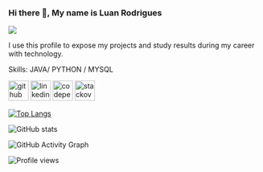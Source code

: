 ### Hi there 👋, My name is Luan Rodrigues
![](https://arturssmirnovs.github.io/github-profile-readme-generator/images/banner.png)

I use this profile to expose my projects and study results during my career with technology.

Skills: JAVA/ PYTHON / MYSQL 



[<img src='https://cdn.jsdelivr.net/npm/simple-icons@3.0.1/icons/github.svg' alt='github' height='40'>](https://github.com/minacabu)  [<img src='https://cdn.jsdelivr.net/npm/simple-icons@3.0.1/icons/linkedin.svg' alt='linkedin' height='40'>](https://www.linkedin.com/in/luan-rodrigues27/)  [<img src='https://cdn.jsdelivr.net/npm/simple-icons@3.0.1/icons/codepen.svg' alt='codepen' height='40'>](https://codepen.io/minacabu)  [<img src='https://cdn.jsdelivr.net/npm/simple-icons@3.0.1/icons/stackoverflow.svg' alt='stackoverflow' height='40'>](https://stackoverflow.com/users/21308497)  

[![Top Langs](https://github-readme-stats.vercel.app/api/top-langs/?username=minacabu)](https://github.com/anuraghazra/github-readme-stats)

![GitHub stats](https://github-readme-stats.vercel.app/api?username=minacabu&show_icons=true&count_private=true)  

![GitHub Activity Graph](https://activity-graph.herokuapp.com/graph?username=minacabu)  

![Profile views](https://gpvc.arturio.dev/minacabu)  
